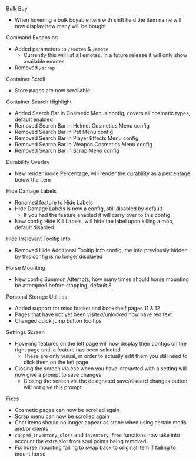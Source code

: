 Bulk Buy
- When hovering a bulk buyable item with shift held the item name will now display how many will be bought

Command Expansion
- Added parameters to `/emotes` & `/emote`
  - Currently this will list all emotes, in a future release it will only show available emotes
- Removed `/scrap`

Container Scroll
- Store pages are now scrollable

Container Search Highlight
- Added Search Bar in Cosmetic Menus config, covers all cosmetic types, default enabled
- Removed Search Bar in Helmet Cosmetics Menu config
- Removed Search Bar in Pet Menu config
- Removed Search Bar in Player Effects Menu config
- Removed Search Bar in Weapon Cosmetics Menu config
- Removed Search Bar in Scrap Menu config

Durability Overlay
- New render mode Percentage, will render the durability as a percentage below the item

Hide Damage Labels
- Renamed feature to Hide Labels
- Hide Damage Labels is now a config, still disabled by default
  - If you had the feature enabled it will carry over to this config
- New config Hide Kill Labels, will hide the label upon killing a mob, default disabled

Hide Irrelevant Tooltip Info
- Removed Hide Additional Tooltip Info config, the info previously hidden by this config is no longer displayed

Horse Mounting
- New config Summon Attempts, how many times should horse mounting be attempted before stopping, default 8

Personal Storage Utilities
- Added support for misc bucket and bookshelf pages 11 & 12
- Pages that have not yet been visited/unlocked now have red text
- Changed quick jump button tooltips

Settings Screen
- Hovering features on the left page will now display their configs on the right page until a feature has been selected
  - These are only visual, in order to actually edit them you still need to click them on the left page
- Closing the screen via esc when you have interacted with a setting will now give a prompt to save changes
  - Closing the screen via the designated save/discard changes button will not give this prompt

Fixes
- Cosmetic pages can now be scrolled again
- Scrap menu can now be scrolled again
- Chat items should no longer appear as stone when using certain mods and/or clients
- `capped_inventory_slots` and `inventory_free` functions now take into account the extra slot from soul points being removed
- Fix horse mounting failing to swap back to original item if failing to mount horse
